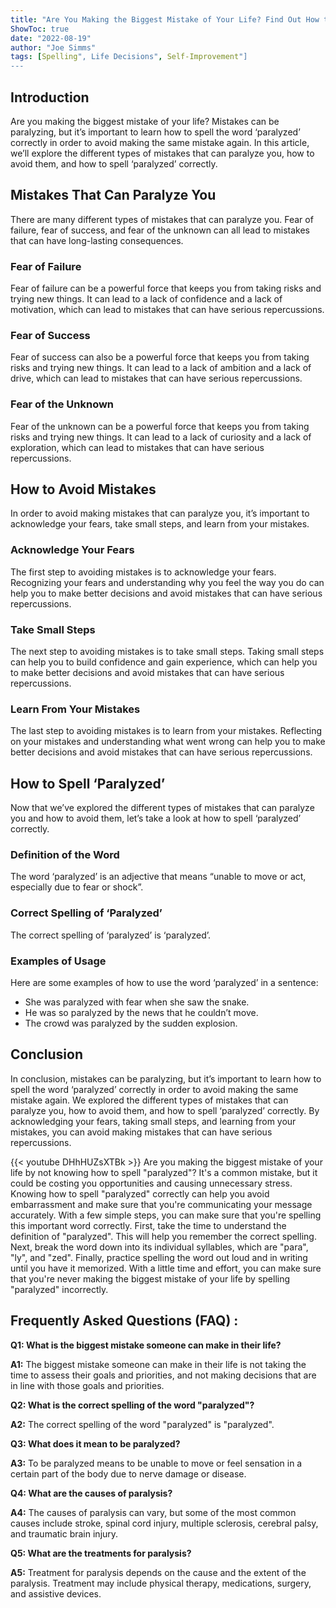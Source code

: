 ```yaml
---
title: "Are You Making the Biggest Mistake of Your Life? Find Out How to Spell 'Paralyzed'!"
ShowToc: true 
date: "2022-08-19"
author: "Joe Simms" 
tags: [Spelling", Life Decisions", Self-Improvement"]
---
```

## Introduction 
Are you making the biggest mistake of your life? Mistakes can be paralyzing, but it’s important to learn how to spell the word ‘paralyzed’ correctly in order to avoid making the same mistake again. In this article, we’ll explore the different types of mistakes that can paralyze you, how to avoid them, and how to spell ‘paralyzed’ correctly. 

## Mistakes That Can Paralyze You 
There are many different types of mistakes that can paralyze you. Fear of failure, fear of success, and fear of the unknown can all lead to mistakes that can have long-lasting consequences. 

### Fear of Failure 
Fear of failure can be a powerful force that keeps you from taking risks and trying new things. It can lead to a lack of confidence and a lack of motivation, which can lead to mistakes that can have serious repercussions. 

### Fear of Success 
Fear of success can also be a powerful force that keeps you from taking risks and trying new things. It can lead to a lack of ambition and a lack of drive, which can lead to mistakes that can have serious repercussions. 

### Fear of the Unknown 
Fear of the unknown can be a powerful force that keeps you from taking risks and trying new things. It can lead to a lack of curiosity and a lack of exploration, which can lead to mistakes that can have serious repercussions. 

## How to Avoid Mistakes 
In order to avoid making mistakes that can paralyze you, it’s important to acknowledge your fears, take small steps, and learn from your mistakes. 

### Acknowledge Your Fears 
The first step to avoiding mistakes is to acknowledge your fears. Recognizing your fears and understanding why you feel the way you do can help you to make better decisions and avoid mistakes that can have serious repercussions. 

### Take Small Steps 
The next step to avoiding mistakes is to take small steps. Taking small steps can help you to build confidence and gain experience, which can help you to make better decisions and avoid mistakes that can have serious repercussions. 

### Learn From Your Mistakes 
The last step to avoiding mistakes is to learn from your mistakes. Reflecting on your mistakes and understanding what went wrong can help you to make better decisions and avoid mistakes that can have serious repercussions. 

## How to Spell ‘Paralyzed’ 
Now that we’ve explored the different types of mistakes that can paralyze you and how to avoid them, let’s take a look at how to spell ‘paralyzed’ correctly. 

### Definition of the Word 
The word ‘paralyzed’ is an adjective that means “unable to move or act, especially due to fear or shock”. 

### Correct Spelling of ‘Paralyzed’ 
The correct spelling of ‘paralyzed’ is ‘paralyzed’.

### Examples of Usage 
Here are some examples of how to use the word ‘paralyzed’ in a sentence: 

- She was paralyzed with fear when she saw the snake. 
- He was so paralyzed by the news that he couldn’t move.
- The crowd was paralyzed by the sudden explosion. 

## Conclusion 
In conclusion, mistakes can be paralyzing, but it’s important to learn how to spell the word ‘paralyzed’ correctly in order to avoid making the same mistake again. We explored the different types of mistakes that can paralyze you, how to avoid them, and how to spell ‘paralyzed’ correctly. By acknowledging your fears, taking small steps, and learning from your mistakes, you can avoid making mistakes that can have serious repercussions.

{{< youtube DHhHUZsXTBk >}} 
Are you making the biggest mistake of your life by not knowing how to spell "paralyzed"? It's a common mistake, but it could be costing you opportunities and causing unnecessary stress. Knowing how to spell "paralyzed" correctly can help you avoid embarrassment and make sure that you're communicating your message accurately. With a few simple steps, you can make sure that you're spelling this important word correctly. First, take the time to understand the definition of "paralyzed". This will help you remember the correct spelling. Next, break the word down into its individual syllables, which are "para", "ly", and "zed". Finally, practice spelling the word out loud and in writing until you have it memorized. With a little time and effort, you can make sure that you're never making the biggest mistake of your life by spelling "paralyzed" incorrectly.

## Frequently Asked Questions (FAQ) :
**Q1: What is the biggest mistake someone can make in their life?**

**A1:** The biggest mistake someone can make in their life is not taking the time to assess their goals and priorities, and not making decisions that are in line with those goals and priorities.

**Q2: What is the correct spelling of the word "paralyzed"?**

**A2:** The correct spelling of the word "paralyzed" is "paralyzed".

**Q3: What does it mean to be paralyzed?**

**A3:** To be paralyzed means to be unable to move or feel sensation in a certain part of the body due to nerve damage or disease.

**Q4: What are the causes of paralysis?**

**A4:** The causes of paralysis can vary, but some of the most common causes include stroke, spinal cord injury, multiple sclerosis, cerebral palsy, and traumatic brain injury.

**Q5: What are the treatments for paralysis?**

**A5:** Treatment for paralysis depends on the cause and the extent of the paralysis. Treatment may include physical therapy, medications, surgery, and assistive devices.





